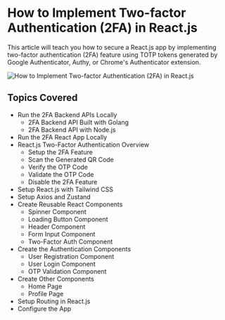# How to Implement Two-factor Authentication (2FA) in React.js

This article will teach you how to secure a React.js app by implementing two-factor authentication (2FA) feature using TOTP tokens 
generated by Google Authenticator, Authy, or Chrome's Authenticator extension. 

![How to Implement Two-factor Authentication (2FA) in React.js](https://codevoweb.com/wp-content/uploads/2022/10/How-to-Implement-Two-factor-Authentication-2FA-in-React.js.webp)

## Topics Covered

- Run the 2FA Backend APIs Locally
    - 2FA Backend API Built with Golang
    - 2FA Backend API with Node.js
- Run the 2FA React App Locally
- React.js Two-Factor Authentication Overview
    - Setup the 2FA Feature
    - Scan the Generated QR Code
    - Verify the OTP Code
    - Validate the OTP Code
    - Disable the 2FA Feature
- Setup React.js with Tailwind CSS
- Setup Axios and Zustand
- Create Reusable React Components
    - Spinner Component
    - Loading Button Component
    - Header Component
    - Form Input Component
    - Two-Factor Auth Component
- Create the Authentication Components
    - User Registration Component
    - User Login Component
    - OTP Validation Component
- Create Other Components
    - Home Page
    - Profile Page
- Setup Routing in React.js
- Configure the App


